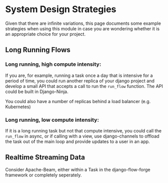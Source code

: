 # System Design Strategies

Given that there are infinite variations, this page documents some example strategies when using this module in case you are wondering whether it is an appropriate choice for your project.

## Long Running Flows

### Long running, high compute intensity:
If you are, for example, running a task once a day that is intensive for a period of time, you could run another replica of your django project and develop a small API that accepts a call to run the ```run_flow``` function. The API could be built in Django-Ninja.

You could also have a number of replicas behind a load balancer (e.g. Kubernetes)

### Long running, low compute intensity:
If it is a long running task but not that compute intensive, you could call the ```run_flow``` in async, or if calling with a view, use django-channels to offload the task out of the main loop and provide updates to a user in an app.

## Realtime Streaming Data
Consider Apache-Beam, either within a Task in the django-flow-forge framework or completely seperately.